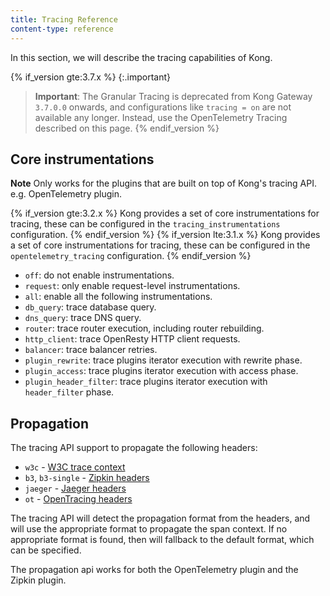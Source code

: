 ```yaml
---
title: Tracing Reference
content-type: reference
---
```


In this section, we will describe the tracing capabilities of Kong.

{% if_version gte:3.7.x %}
{:.important}
> **Important**: The Granular Tracing is deprecated from Kong Gateway `3.7.0.0` onwards,
and configurations like `tracing = on` are not available any longer. Instead, use the
OpenTelemetry Tracing described on this page.
{% endif_version %}

## Core instrumentations

**Note**
Only works for the plugins that are built on top of Kong's tracing API.
e.g. OpenTelemetry plugin.

{% if_version gte:3.2.x %}
Kong provides a set of core instrumentations for tracing, these can be configured in the `tracing_instrumentations` configuration.
{% endif_version %}
{% if_version lte:3.1.x %}
Kong provides a set of core instrumentations for tracing, these can be configured in the `opentelemetry_tracing` configuration.
{% endif_version %}


- `off`: do not enable instrumentations.
- `request`: only enable request-level instrumentations.
- `all`: enable all the following instrumentations.
- `db_query`: trace database query.
- `dns_query`: trace DNS query.
- `router`: trace router execution, including router rebuilding.
- `http_client`: trace OpenResty HTTP client requests.
- `balancer`: trace balancer retries.
- `plugin_rewrite`: trace plugins iterator execution with rewrite phase.
- `plugin_access`: trace plugins iterator execution with access phase.
- `plugin_header_filter`: trace plugins iterator execution with `header_filter` phase.

## Propagation

The tracing API support to propagate the following headers:
- `w3c` - [W3C trace context](https://www.w3.org/TR/trace-context/)
- `b3`, `b3-single` - [Zipkin headers](https://github.com/openzipkin/b3-propagation)
- `jaeger` - [Jaeger headers](https://www.jaegertracing.io/docs/client-libraries/#propagation-format)
- `ot` - [OpenTracing headers](https://github.com/opentracing/specification/blob/master/rfc/trace_identifiers.md)

The tracing API will detect the propagation format from the headers, and will use the appropriate format to propagate the span context.
If no appropriate format is found, then will fallback to the default format, which can be specified.

The propagation api works for both the OpenTelemetry plugin and the Zipkin plugin.
